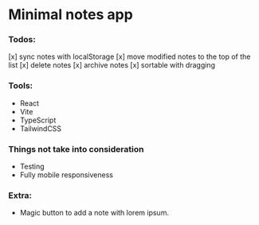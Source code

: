 # Minimal notes app

### Todos:

[x] sync notes with localStorage
[x] move modified notes to the top of the list
[x] delete notes
[x] archive notes
[x] sortable with dragging


### Tools:
- React
- Vite
- TypeScript
- TailwindCSS

### Things not take into consideration
- Testing
- Fully mobile responsiveness

### Extra:
- Magic button to add a note with lorem ipsum.

